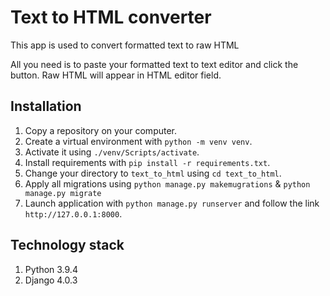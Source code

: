 # Text to HTML converter

This app is used to convert formatted text to raw HTML

All you need is to paste your formatted text to text editor and click the button. Raw HTML will appear in HTML editor field.

## Installation

1. Copy a repository on your computer.
2. Create a virtual environment with `python -m venv venv`.
3. Activate it using `./venv/Scripts/activate`.
4. Install requirements with `pip install -r requirements.txt`.
5. Change your directory to `text_to_html` using `cd text_to_html`.
6. Apply all migrations using `python manage.py makemugrations` & `python manage.py migrate`
7. Launch application with `python manage.py runserver` and follow the link `http://127.0.0.1:8000`.

## Technology stack

1. Python 3.9.4
2. Django 4.0.3
